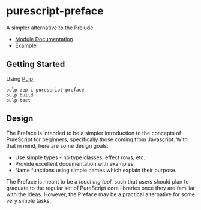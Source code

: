 # purescript-preface

A simpler alternative to the Prelude.

- [Module Documentation](docs/Preface.md)
- [Example](test/Main.purs)

## Getting Started

Using [Pulp](https://github.com/bodil/pulp):

    pulp dep i purescript-preface
    pulp build
    pulp test

## Design

The Preface is intended to be a simpler introduction to the concepts of PureScript for beginners, specifically those
coming from Javascript. With that in mind, here are some design goals:

- Use simple types - no type classes, effect rows, etc.
- Provide excellent documentation with examples.
- Name functions using simple names which explain their purpose.

The Preface is meant to be a _teaching tool_, such that users should plan to graduate to the regular set of PureScript core libraries once they are familiar with the ideas. However, the Preface may be a practical alternative for some very simple tasks.

